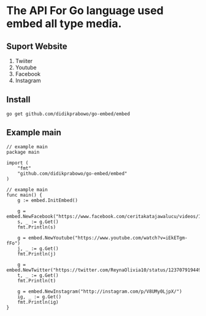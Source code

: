 # The API For Go language used embed all type media.

## Suport Website

1. Twiiter
2. Youtube
3. Facebook
4. Instagram

## Install

`go get github.com/didikprabowo/go-embed/embed`

## Example main

```
// example main
package main

import (
	"fmt"
	"github.com/didikprabowo/go-embed/embed"
)

// example main
func main() {
	g := embed.InitEmbed()

	g = embed.NewFacebook("https://www.facebook.com/ceritakatajawalucu/videos/1352107424999312")
	s, _ := g.Get()
	fmt.Println(s)

	g = embed.NewYoutube("https://www.youtube.com/watch?v=iEkETgm-fFo")
	j, _ := g.Get()
	fmt.Println(j)

	g = embed.NewTwitter("https://twitter.com/ReynaOlivia10/status/1237079194497994758")
	t, _ := g.Get()
	fmt.Println(t)

	g = embed.NewInstagram("http://instagram.com/p/V8UMy0LjpX/")
	ig, _ := g.Get()
	fmt.Println(ig)
}

```
